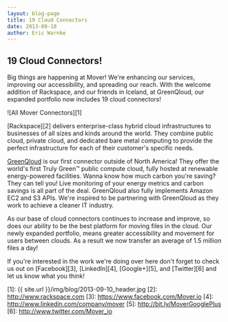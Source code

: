 ```yaml
---
layout: blog-page
title: 19 Cloud Connectors
date: 2013-09-10
author: Eric Warnke
---
```


## 19 Cloud Connectors!

Big things are happening at Mover! We're enhancing our services, improving our accessibility, and spreading our reach. With the welcome addition of Rackspace, and our friends in Iceland, at GreenQloud, our expanded portfolio now includes 19 cloud connectors!

![All Mover Connectors][1]

[Rackspace][2] delivers enterprise-class hybrid cloud infrastructures to  businesses of all sizes and kinds around the world. They combine public cloud, private cloud, and dedicated bare metal computing to provide the perfect infrastructure for each of their customer's specific needs.

[GreenQloud](http://greenqloud.com) is our first connector outside of North America! They offer the world's first Truly Green™ public compute cloud, fully hosted at renewable energy-powered facilities. Wanna know how much carbon you're saving? They can tell you! Live monitoring of your energy metrics and carbon savings is all part of the deal. GreenQloud also fully implements Amazon EC2 and S3 APIs. We're inspired to be partnering with GreenQloud as they work to achieve a cleaner IT industry.

As our base of cloud connectors continues to increase and improve, so does our ability to be the best platform for moving files in the cloud. Our newly expanded portfolio, means greater accessibility and movement for users between clouds. As a result we now transfer an average of 1.5 million files a day!

If you're interested in the work we're doing over here don't forget to check us out on [Facebook][3], [LinkedIn][4], [Google+][5], and [Twitter][6] and let us know what you think!

[1]: {{ site.url }}/img/blog/2013-09-10_header.jpg
[2]: http://www.rackspace.com
[3]: https://www.facebook.com/Mover.io
[4]: http://www.linkedin.com/company/mover
[5]: http://bit.ly/MoverGooglePlus
[6]: http://www.twitter.com/Mover_io
